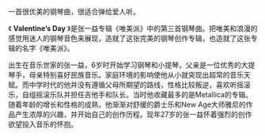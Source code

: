 

一首很优美的钢琴曲，很适合弹给爱人听。

《 **Valentine’s Day**
》是张一益专辑《唯美派》中的第三首钢琴曲。把唯美和浪漫的感觉用迷人的钢琴音色来展现，造就了这张完美的钢琴创作专辑，也造就了这张专辑的名字《唯美派》。

  
出生在音乐世家的张一益，6岁时开始学习钢琴和小提琴，父亲是一位优秀的大提琴手，母亲特别喜好民族音乐。家庭环境的影响使他从小就突现出超常的音乐天赋。而中学时代的他并没有遵循父母所期望的路线，性格比较叛逆，喜欢听摇滚乐，自组摇滚乐队并担任吉他手和队长。当时他收藏最多的是Metallica的专辑。随着年龄的增长和性格的成熟，他渐渐对舒缓的爵士乐和New
Age大师雅尼的作品产生浓厚的兴趣，并开始自己的创作历程。现年27岁的张一益怀着强烈的创作欲望投入音乐的怀抱。

